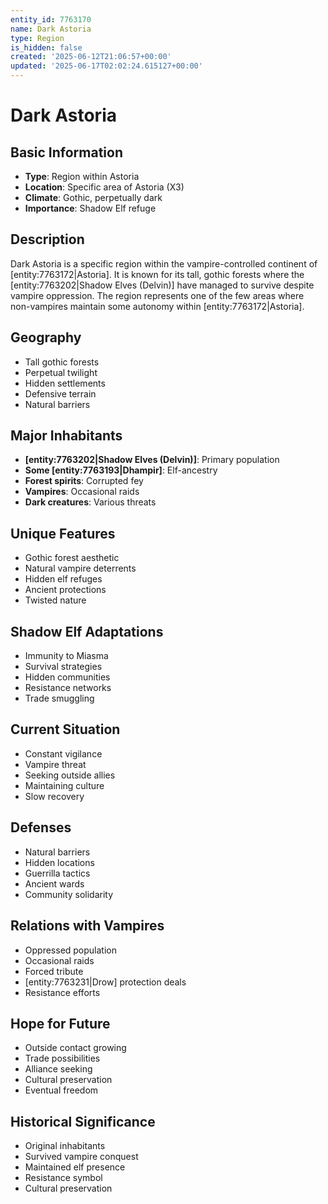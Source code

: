 ```yaml
---
entity_id: 7763170
name: Dark Astoria
type: Region
is_hidden: false
created: '2025-06-12T21:06:57+00:00'
updated: '2025-06-17T02:02:24.615127+00:00'
---
```


# Dark Astoria

## Basic Information

- **Type**: Region within Astoria
- **Location**: Specific area of Astoria (X3)
- **Climate**: Gothic, perpetually dark
- **Importance**: Shadow Elf refuge

## Description

Dark Astoria is a specific region within the vampire-controlled continent of [entity:7763172|Astoria]. It is known for its tall, gothic forests where the [entity:7763202|Shadow Elves (Delvin)] have managed to survive despite vampire oppression. The region represents one of the few areas where non-vampires maintain some autonomy within [entity:7763172|Astoria].

## Geography

- Tall gothic forests
- Perpetual twilight
- Hidden settlements
- Defensive terrain
- Natural barriers

## Major Inhabitants

- **[entity:7763202|Shadow Elves (Delvin)]**: Primary population
- **Some [entity:7763193|Dhampir]**: Elf-ancestry
- **Forest spirits**: Corrupted fey
- **Vampires**: Occasional raids
- **Dark creatures**: Various threats

## Unique Features

- Gothic forest aesthetic
- Natural vampire deterrents
- Hidden elf refuges
- Ancient protections
- Twisted nature

## Shadow Elf Adaptations

- Immunity to Miasma
- Survival strategies
- Hidden communities
- Resistance networks
- Trade smuggling

## Current Situation

- Constant vigilance
- Vampire threat
- Seeking outside allies
- Maintaining culture
- Slow recovery

## Defenses

- Natural barriers
- Hidden locations
- Guerrilla tactics
- Ancient wards
- Community solidarity

## Relations with Vampires

- Oppressed population
- Occasional raids
- Forced tribute
- [entity:7763231|Drow] protection deals
- Resistance efforts

## Hope for Future

- Outside contact growing
- Trade possibilities
- Alliance seeking
- Cultural preservation
- Eventual freedom

## Historical Significance

- Original inhabitants
- Survived vampire conquest
- Maintained elf presence
- Resistance symbol
- Cultural preservation